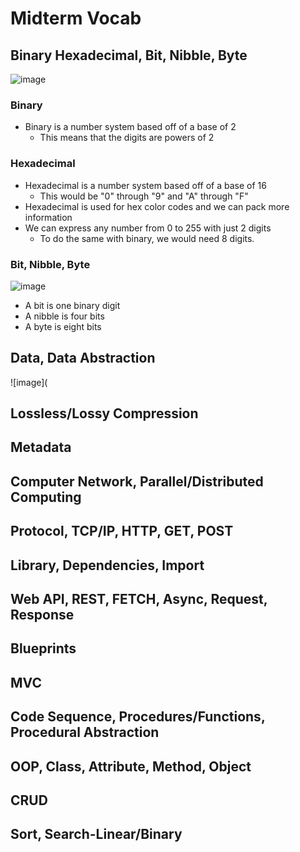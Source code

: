 # Midterm Vocab

## Binary Hexadecimal, Bit, Nibble, Byte
![image](https://www.watelectronics.com/wp-content/uploads/Hexadecimal-and-Binary-Number-System-Representation.jpg)
### Binary
* Binary is a number system based off of a base of 2
  * This means that the digits are powers of 2

### Hexadecimal
* Hexadecimal is a number system based off of a base of 16
  * This would be "0" through "9" and "A" through "F"
* Hexadecimal is used for hex color codes and we can pack more information
* We can express any number from 0 to 255 with just 2 digits
  * To do the same with binary, we would need 8 digits.

### Bit, Nibble, Byte
![image](https://www.dataunitconverter.com/blog/images/bit-nibble-byte-1.png)
* A bit is one binary digit
* A nibble is four bits
* A byte is eight bits

## Data, Data Abstraction
![image](

## Lossless/Lossy Compression


## Metadata


## Computer Network, Parallel/Distributed Computing


## Protocol, TCP/IP, HTTP, GET, POST


## Library, Dependencies, Import


## Web API, REST, FETCH, Async, Request, Response


## Blueprints


## MVC


## Code Sequence, Procedures/Functions, Procedural Abstraction


## OOP, Class, Attribute, Method, Object


## CRUD


## Sort, Search-Linear/Binary

